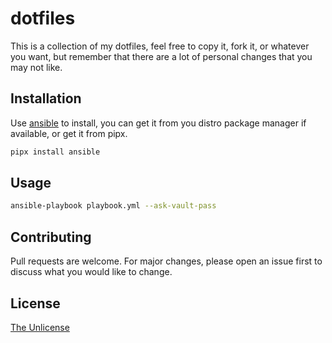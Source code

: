 # dotfiles

This is a collection of my dotfiles, feel free to copy it,
fork it, or whatever you want, but remember that there
are a lot of personal changes that you may not like.

## Installation

Use [ansible](https://www.ansible.com/) to install, you can get it
from you distro package manager if available, or get it from pipx.

```bash
pipx install ansible
```

## Usage

```bash
ansible-playbook playbook.yml --ask-vault-pass
```

## Contributing

Pull requests are welcome. For major changes, please open an issue first
to discuss what you would like to change.

## License

[The Unlicense](https://choosealicense.com/licenses/unlicense/)
